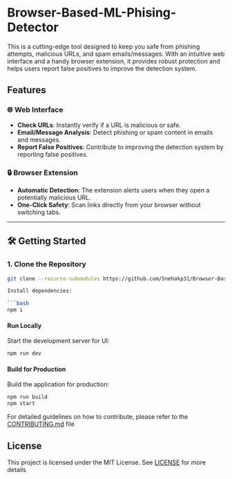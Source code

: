 # Browser-Based-ML-Phising-Detector

This is a cutting-edge tool designed to keep you safe from phishing attempts, malicious URLs, and spam emails/messages. With an intuitive web interface and a handy browser extension, it provides robust protection and helps users report false positives to improve the detection system.

## Features

### 🌐 Web Interface

- **Check URLs**: Instantly verify if a URL is malicious or safe.
- **Email/Message Analysis**: Detect phishing or spam content in emails and messages.
- **Report False Positives**: Contribute to improving the detection system by reporting false positives.

### 🔒 Browser Extension

- **Automatic Detection**: The extension alerts users when they open a potentially malicious URL.
- **One-Click Safety**: Scan links directly from your browser without switching tabs.

---

## 🛠️ Getting Started

### 1. Clone the Repository

```bash
git clone --recurse-submodules https://github.com/Snehakp31/Browser-Based-ML-Phising-Detector.git

Install dependencies:

```bash
npm i
```

#### Run Locally

Start the development server for UI:

```bash
npm run dev
```

#### Build for Production

Build the application for production:

```bash
npm run build
npm start
```



For detailed guidelines on how to contribute, please refer to the [CONTRIBUTING.md](CONTRIBUTING.md) file

## License

This project is licensed under the MIT License. See [LICENSE](LICENSE) for more details
